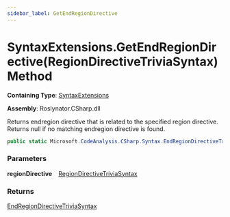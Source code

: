 ```yaml
---
sidebar_label: GetEndRegionDirective
---
```


# SyntaxExtensions\.GetEndRegionDirective\(RegionDirectiveTriviaSyntax\) Method

**Containing Type**: [SyntaxExtensions](../index.md)

**Assembly**: Roslynator\.CSharp\.dll

  
Returns endregion directive that is related to the specified region directive\. Returns null if no matching endregion directive is found\.

```csharp
public static Microsoft.CodeAnalysis.CSharp.Syntax.EndRegionDirectiveTriviaSyntax GetEndRegionDirective(this Microsoft.CodeAnalysis.CSharp.Syntax.RegionDirectiveTriviaSyntax regionDirective)
```

### Parameters

**regionDirective** &ensp; [RegionDirectiveTriviaSyntax](https://docs.microsoft.com/en-us/dotnet/api/microsoft.codeanalysis.csharp.syntax.regiondirectivetriviasyntax)

### Returns

[EndRegionDirectiveTriviaSyntax](https://docs.microsoft.com/en-us/dotnet/api/microsoft.codeanalysis.csharp.syntax.endregiondirectivetriviasyntax)


